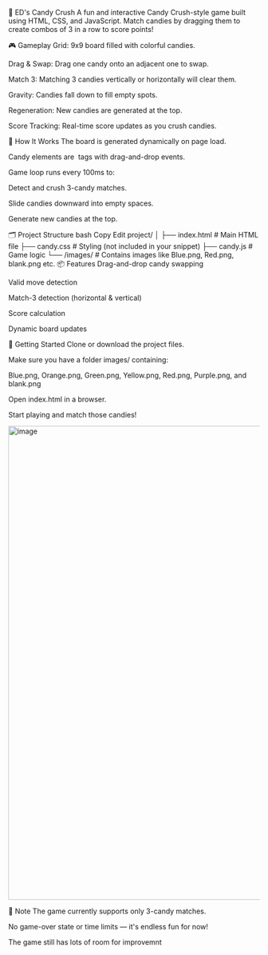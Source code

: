 🍬 ED's Candy Crush
A fun and interactive Candy Crush-style game built using HTML, CSS, and JavaScript. Match candies by dragging them to create combos of 3 in a row to score points!

🎮 Gameplay
Grid: 9x9 board filled with colorful candies.

Drag & Swap: Drag one candy onto an adjacent one to swap.

Match 3: Matching 3 candies vertically or horizontally will clear them.

Gravity: Candies fall down to fill empty spots.

Regeneration: New candies are generated at the top.

Score Tracking: Real-time score updates as you crush candies.

🧠 How It Works
The board is generated dynamically on page load.

Candy elements are <img> tags with drag-and-drop events.

Game loop runs every 100ms to:

Detect and crush 3-candy matches.

Slide candies downward into empty spaces.

Generate new candies at the top.

🗂️ Project Structure
bash
Copy
Edit
project/
│
├── index.html       # Main HTML file
├── candy.css        # Styling (not included in your snippet)
├── candy.js         # Game logic
└── /images/         # Contains images like Blue.png, Red.png, blank.png etc.
📦 Features
Drag-and-drop candy swapping

Valid move detection

Match-3 detection (horizontal & vertical)

Score calculation

Dynamic board updates

🚀 Getting Started
Clone or download the project files.

Make sure you have a folder images/ containing:

Blue.png, Orange.png, Green.png, Yellow.png, Red.png, Purple.png, and blank.png

Open index.html in a browser.

Start playing and match those candies!

<img width="1920" height="948" alt="image" src="https://github.com/user-attachments/assets/439e13fe-f984-42c1-8e04-e34c89c0cd6b" />


📌 Note
The game currently supports only 3-candy matches.

No game-over state or time limits — it's endless fun for now!

The game still has lots of room for improvemnt

